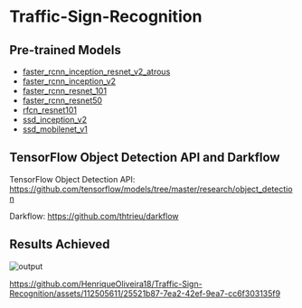 # Traffic-Sign-Recognition

## Pre-trained Models

* [faster_rcnn_inception_resnet_v2_atrous](https://drive.google.com/open?id=12vLvA9wyJ9lRuDl9H9Tls0z5jsX0I0Da)
* [faster_rcnn_inception_v2](https://drive.google.com/open?id=1LRCSWIkX_i6ijScMfaxSte_5a_x9tjWF)
* [faster_rcnn_resnet_101](https://drive.google.com/open?id=15OxyPlqyOOlUdsbUmdrexKLpHy1l5tP9)
* [faster_rcnn_resnet50](https://drive.google.com/open?id=1aEqlozB_CzhyJX_PO6SSiM-Yiv3fuO8V)
* [rfcn_resnet101](https://drive.google.com/open?id=1eWCDZ5BxcEa7n_jZmWUr2kwHPBi5-SMG)
* [ssd_inception_v2](https://drive.google.com/open?id=1TKMd-wIZJ1aUcOhWburm2b6WgYnP0ZK6)
* [ssd_mobilenet_v1](https://drive.google.com/open?id=1U31RhUvE1Urr5Q92AJynMvl-oFBVRxxg)

## TensorFlow Object Detection API and Darkflow

TensorFlow Object Detection API: https://github.com/tensorflow/models/tree/master/research/object_detection

Darkflow: https://github.com/thtrieu/darkflow

## Results Achieved

![output](https://github.com/HenriqueOliveira18/Traffic-Sign-Recognition/assets/112505611/c831854e-4f53-45c6-b54a-b4e7f2b9b84a)

https://github.com/HenriqueOliveira18/Traffic-Sign-Recognition/assets/112505611/25521b87-7ea2-42ef-9ea7-cc6f303135f9

